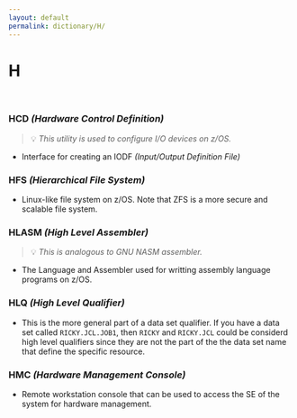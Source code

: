 ```yaml
---
layout: default
permalink: dictionary/H/
---
```


# H

&nbsp;

### HCD *(Hardware Control Definition)*
> 💡 _This utility is used to configure I/O devices on z/OS._

* Interface for creating an IODF *(Input/Output Definition File)*

### HFS *(Hierarchical File System)*
* Linux-like file system on z/OS. Note that ZFS is a more secure and scalable file system.

### HLASM *(High Level Assembler)*
> 💡 _This is analogous to GNU NASM assembler._

* The Language and Assembler used for writting assembly language programs on z/OS.

### HLQ *(High Level Qualifier)*
* This is the more general part of a data set qualifier. If you have a data set called `RICKY.JCL.JOB1`, then `RICKY` and `RICKY.JCL` could be considerd high level qualifiers since they are not the part of the the data set name that define the specific resource.

### HMC *(Hardware Management Console)*
* Remote workstation console that can be used to access the SE of the system for hardware management.
